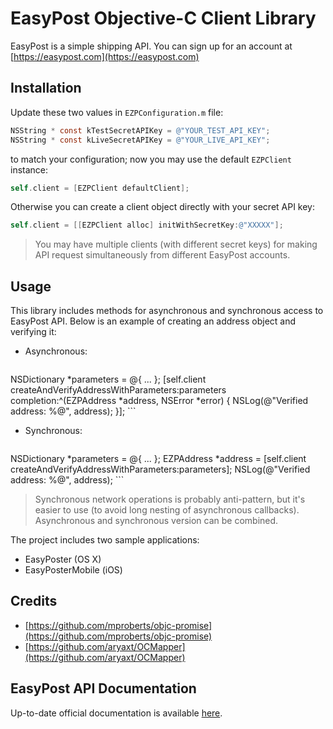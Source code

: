 # EasyPost Objective-C Client Library

EasyPost is a simple shipping API. You can sign up for an account at [https://easypost.com](https://easypost.com)

## Installation

Update these two values in `EZPConfiguration.m` file:

```objectivec
NSString * const kTestSecretAPIKey = @"YOUR_TEST_API_KEY";
NSString * const kLiveSecretAPIKey = @"YOUR_LIVE_API_KEY";
```

to match your configuration; now you may use the default `EZPClient` instance:

```objectivec
self.client = [EZPClient defaultClient];
```

Otherwise you can create a client object directly with your secret API key:

```objectivec
self.client = [[EZPClient alloc] initWithSecretKey:@"XXXXX"];
```

> You may have multiple clients (with different secret keys) for making API request simultaneously from different EasyPost accounts.

## Usage

This library includes methods for asynchronous and synchronous access to EasyPost API. Below is an example of creating an address object and verifying it:

* Asynchronous:

    ```objectivec
NSDictionary *parameters = @{ ... };
[self.client createAndVerifyAddressWithParameters:parameters completion:^(EZPAddress *address, NSError *error) {
        NSLog(@"Verified address: %@", address);
}];
    ```

* Synchronous:
    ```objectivec
NSDictionary *parameters = @{ ... };
EZPAddress *address = [self.client createAndVerifyAddressWithParameters:parameters];
NSLog(@"Verified address: %@", address);
    ```


> Synchronous network operations is probably anti-pattern, but it's easier to use (to avoid long nesting of asynchronous callbacks). 
> Asynchronous and synchronous version can be combined.

The project includes two sample applications:

- EasyPoster (OS X)
- EasyPosterMobile (iOS)

## Credits

* [https://github.com/mproberts/objc-promise](https://github.com/mproberts/objc-promise)
* [https://github.com/aryaxt/OCMapper](https://github.com/aryaxt/OCMapper)

## EasyPost API Documentation

Up-to-date official documentation is available [here](https://www.geteasypost.com/docs).
